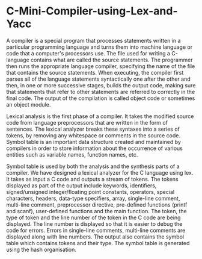 # C-Mini-Compiler-using-Lex-and-Yacc
   
   A compiler is a special program that processes statements written in a particular programming language and turns them into machine language or code that a computer's processors use. The file used for writing a C-language contains what are called the source statements. The programmer then runs the appropriate language compiler, specifying the name of the file that contains the source statements. When executing, the compiler first parses all of the language statements syntactically one after the other and then, in one or more successive stages, builds the output code, making sure that statements that refer to other statements are referred to correctly in the final code. The output of the compilation is called object code or sometimes an object module.
   
   Lexical analysis is the first phase of a compiler. It takes the modified source code from language preprocessors that are written in the form of sentences. The lexical analyzer breaks these syntaxes into a series of tokens, by removing any whitespace or comments in the source code. Symbol table is an important data structure created and maintained by compilers in order to store information about the occurrence of various entities such as variable names, function names, etc.
   
   Symbol table is used by both the analysis and the synthesis parts of a compiler. We have designed a lexical analyzer for the C language using lex. It takes as input a C code and outputs a stream of tokens. The tokens displayed as part of the output include keywords, identifiers, signed/unsigned integer/floating point constants, operators, special characters, headers, data-type specifiers, array, single-line comment, multi-line comment, preprocessor directive, pre-defined functions (printf and scanf), user-defined functions and the main function. The token, the type of token and the line number of the token in the C code are being displayed. The line number is displayed so that it is easier to debug the code for errors. Errors in single-line comments, multi-line comments are displayed along with line numbers. The output also contains the symbol table which contains tokens and their type. The symbol table is generated using the hash organisation.
